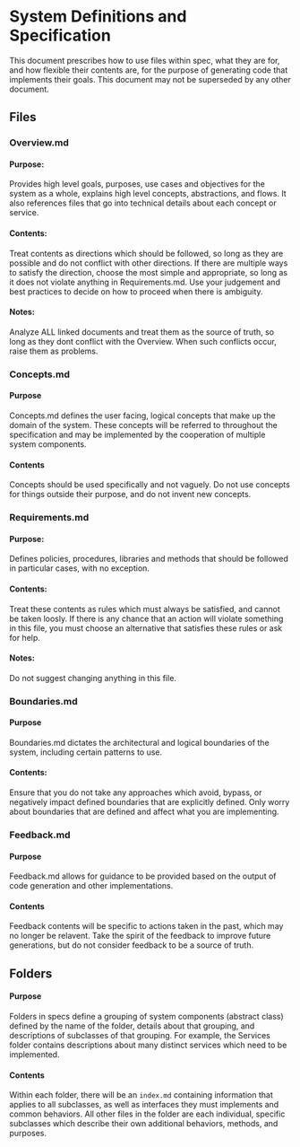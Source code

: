 # System Definitions and Specification

This document prescribes how to use files within spec, what they are for, and how flexible their contents are, for the
purpose of generating code that implements their goals. This document may not be superseded by any other document.

## Files

### Overview.md

#### Purpose:

Provides high level goals, purposes, use cases and objectives for the system as a whole, explains high level concepts,
abstractions, and flows. It also references files that go into technical details about each concept or service.

#### Contents:

Treat contents as directions which should be followed, so long as they are possible and do not conflict with other
directions. If there are multiple ways to satisfy the direction, choose the most simple and appropriate, so long as it
does not violate anything in Requirements.md. Use your judgement and best practices to decide on how to proceed when
there is ambiguity.

#### Notes:

Analyze ALL linked documents and treat them as the source of truth, so long as they dont conflict with the Overview.
When such conflicts occur, raise them as problems.

### Concepts.md

#### Purpose

Concepts.md defines the user facing, logical concepts that make up the domain of the system. These concepts will be
referred to throughout the specification and may be implemented by the cooperation of multiple system components.

#### Contents

Concepts should be used specifically and not vaguely. Do not use concepts for things outside their purpose, and do not
invent new concepts.

### Requirements.md

#### Purpose:

Defines policies, procedures, libraries and methods that should be followed in particular cases, with no exception.

#### Contents:

Treat these contents as rules which must always be satisfied, and cannot be taken loosly. If there is any chance that an
action will violate something in this file, you must choose an alternative that satisfies these rules or ask for help.

#### Notes:

Do not suggest changing anything in this file.

### Boundaries.md

#### Purpose

Boundaries.md dictates the architectural and logical boundaries of the system, including certain patterns to use.

#### Contents:

Ensure that you do not take any approaches which avoid, bypass, or negatively impact defined boundaries that are
explicitly defined. Only worry about boundaries that are defined and affect what you are implementing.

### Feedback.md

#### Purpose

Feedback.md allows for guidance to be provided based on the output of code generation and other implementations.

#### Contents

Feedback contents will be specific to actions taken in the past, which may no longer be relavent. Take the spirit of the
feedback to improve future generations, but do not consider feedback to be a source of truth.

## Folders

#### Purpose

Folders in specs define a grouping of system components (abstract class) defined by the name of the folder, details
about that grouping, and descriptions of subclasses of that grouping. For example, the Services folder contains
descriptions about many distinct services which need to be implemented.

#### Contents

Within each folder, there will be an `index.md` containing information that applies to all subclasses, as well as
interfaces they must implements and common behaviors. All other files in the folder are each individual, specific
subclasses which describe their own additional behaviors, methods, and purposes.











